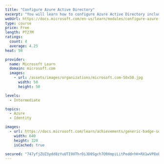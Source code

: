 ```yaml
---
title: "Configure Azure Active Directory"
excerpt: "You will learn how to configure Azure Active Directory including features like AD Join and Self-Service Password Reset."
webUrl: https://docs.microsoft.com/en-us/learn/modules/configure-azure-active-directory/
type: course
price: Free
length: PT27M
ratings:
  count: 4
  average: 4.25
heat: 50

provider:
  name: Microsoft Learn
  domain: microsoft.com
  images:
    - url: /assets/images/organizations/microsoft.com-50x50.jpg
      width: 50
      height: 50

levels:
  - Intermediate

topics:
  - Azure
  - Identity

images:
  - url: https://docs.microsoft.com/learn/achievements/generic-badge-social.png
    width: 640
    height: 320
    isCached: true

secured: "747yfjZUZ3ydd8zYuUTI9XThrDi3D8Sgch7O9XmpiLitPedd+hH+RX1wVP8xbETkxrDriuJkUTm+S/Qi8j8DsY5CAHRWEQJfhkzXhHrQHLy/S2Kzvpjbyck/tkiRlBdhqxhWB5nBTawTrFbBJul2C37WDxgFsIXTHQmYcZl0TMeWY+Cg4HsmPAa515pi6ZMxmt6eaSS7gDQTIrg16xQ5pAvJidwDCVBX65qMY4emnTw+xn+uzFl4rPv3hzF9+M+xgJ1JpDf8ssG/guRUHPUp5UaMutXMSi32s92x5GUe+JQZ2b4ZoOlpxYLNOR+ZZgNquSxjMpDT7RUWWd0M8qT8QZRhCyW9mVLD9p1PYgESj1P8QYnN0r1yVydtUZgmonuzowyiuC9QDy9I2aKDPowjjjsw7IrUSPCm8gA+qd8R7A8=;lVfpIpKr13VNy07nhS2UBg=="
---
```


